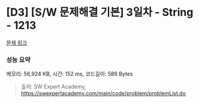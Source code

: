 # [D3] [S/W 문제해결 기본] 3일차 - String - 1213 

[문제 링크](https://swexpertacademy.com/main/code/problem/problemDetail.do?contestProbId=AV14P0c6AAUCFAYi) 

### 성능 요약

메모리: 56,924 KB, 시간: 152 ms, 코드길이: 589 Bytes



> 출처: SW Expert Academy, https://swexpertacademy.com/main/code/problem/problemList.do